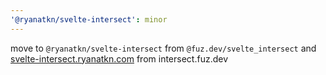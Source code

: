 ```yaml
---
'@ryanatkn/svelte-intersect': minor
---
```


move to `@ryanatkn/svelte-intersect` from `@fuz.dev/svelte_intersect`
and [svelte-intersect.ryanatkn.com](https://svelte-intersect.ryanatkn.com/)
from intersect.fuz.dev

